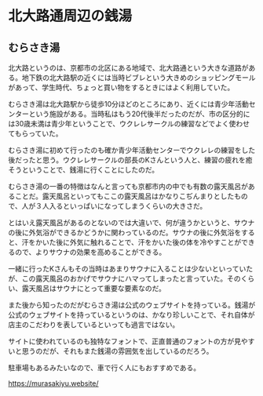 # 北大路通周辺の銭湯

## むらさき湯

北大路というのは、京都市の北区にある地域で、北大路通という大きな道路がある。地下鉄の北大路駅の近くには当時ビブレという大きめのショッピングモールがあって、学生時代、ちょっと買い物をするときにはよく利用していた。

むらさき湯は北大路駅から徒歩10分ほどのところにあり、近くには青少年活動センターという施設がある。当時私はもう20代後半だったのだが、市の区分的には30歳未満は青少年ということで、ウクレレサークルの練習などでよく使わせてもらっていた。

むらさき湯に初めて行ったのも確か青少年活動センターでウクレレの練習をした後だったと思う。ウクレレサークルの部長のKさんという人と、練習の疲れを癒そうということで、銭湯に行くことにしたのだ。

むらさき湯の一番の特徴はなんと言っても京都市内の中でも有数の露天風呂があることだ。露天風呂といってもここの露天風呂はかなりこぢんまりとしたもので、人が３人入るといっぱいになってしまうくらいの大きさだ。

とはいえ露天風呂があるのとないのでは大違いで、何が違うかというと、サウナの後に外気浴ができるかどうかに関わっているのだ。サウナの後に外気浴をすると、汗をかいた後に外気に触れることで、汗をかいた後の体を冷やすことができるので、よりサウナの効果を高めることができる。

一緒に行ったKさんもその当時はあまりサウナに入ることは少ないといっていたが、この露天風呂のおかげでサウナにハマってしまったと言っていた。そのくらい、露天風呂はサウナにとって重要な要素なのだ。

また後から知ったのだがむらさき湯は公式のウェブサイトを持っている。銭湯が公式のウェブサイトを持っているというのは、かなり珍しいことで、それ自体が店主のこだわりを表しているといっても過言ではない。

サイトに使われているのも独特なフォントで、正直普通のフォントの方が見やすいと思うのだが、それもまた銭湯の雰囲気を出しているのだろう。

駐車場もあるみたいなので、車で行く人にもおすすめである。

https://murasakiyu.website/